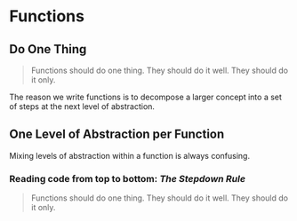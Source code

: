 # Functions
## Do One Thing

> Functions should do one thing. They should do it well. They should do it only.

The reason we write functions is to decompose a larger concept into a set of steps at the next level of abstraction.

## One Level of Abstraction per Function

Mixing levels of abstraction within a function is always confusing.

### Reading code from top to bottom: *The Stepdown Rule*
> Functions should do one thing. They should do it well. They should do it only.
